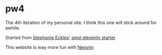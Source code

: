 # pw4

The 4th iteration of my personal site. I think this one will stick around for awhile. 

Started from [Stephanie Eckles'](https://github.com/5t3ph) [smol eleventy starter](https://github.com/5t3ph/smol-11ty-starter)

This website is way more fun with [Neovim](https://neovim.io/)
